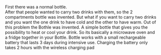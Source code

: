 First there was a normal bottle. <br>
After that people wanted to carry two drinks with them, so the 2 compartments bottle was invented.
But what if you want to carry two drinks and you want the one drink to have cold and the other to have warm.
Out of this problem the Bothle was invented.
A simple bottle that gives you the possibility to heat or cool your drink.
So its basically a microwave oven and a fridge together in your Bottle.
Bottle works with a small rechargeable battery that lasts 3 days during intensive use.
Charging the battery only takes 2 hours with the wireless charging pad
